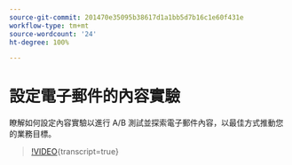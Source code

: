 ```yaml
---
source-git-commit: 201470e35095b38617d1a1bb5d7b16c1e60f431e
workflow-type: tm+mt
source-wordcount: '24'
ht-degree: 100%

---
```

# 設定電子郵件的內容實驗

瞭解如何設定內容實驗以進行 A/B 測試並探索電子郵件內容，以最佳方式推動您的業務目標。

>[!VIDEO](https://video.tv.adobe.com/v/3447342/?learn=on&captions=chi_hant){transcript=true}